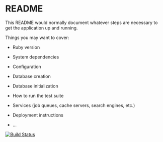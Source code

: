 # README

This README would normally document whatever steps are necessary to get the
application up and running.

Things you may want to cover:

* Ruby version

* System dependencies

* Configuration

* Database creation

* Database initialization

* How to run the test suite

* Services (job queues, cache servers, search engines, etc.)

* Deployment instructions

* ...

[![Build Status](https://travis-ci.com/mybuddydocs/buddydocs_stack.svg?token=g9ykjDG4gKqnsxgvA8om&branch=master)](https://travis-ci.com/mybuddydocs/buddydocs_stack)
